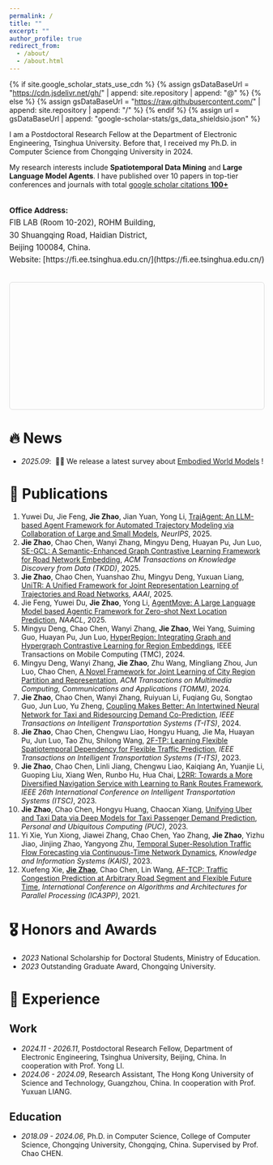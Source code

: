 ```yaml
---
permalink: /
title: ""
excerpt: ""
author_profile: true
redirect_from: 
  - /about/
  - /about.html
---
```


{% if site.google_scholar_stats_use_cdn %}
{% assign gsDataBaseUrl = "https://cdn.jsdelivr.net/gh/" | append: site.repository | append: "@" %}
{% else %}
{% assign gsDataBaseUrl = "https://raw.githubusercontent.com/" | append: site.repository | append: "/" %}
{% endif %}
{% assign url = gsDataBaseUrl | append: "google-scholar-stats/gs_data_shieldsio.json" %}

<span class='anchor' id='about-me'></span>

I am a Postdoctoral Research Fellow at the Department of Electronic Engineering, Tsinghua University. Before that, I received my Ph.D. in Computer Science from Chongqing University in 2024.

My research interests include **Spatiotemporal Data Mining** and **Large Language Model Agents**. I have published over 10 papers in top-tier conferences and journals with total <a href='https://scholar.google.com/citations?user=cSrV8q4AAAAJ'>google scholar citations <strong><span id='total_cit'>100+</span></strong></a>

<div style="display:flex; flex-wrap:wrap; align-items:flex-start; margin-top:1rem; gap:1rem;">

  <!-- 左边文字 -->
  <div style="flex:1; min-width:250px; font-size:0.95rem; line-height:1.6;">
    <p><strong>Office Address:</strong><br>
    FIB LAB (Room 10-202), ROHM Building,<br>
    30 Shuangqing Road, Haidian District,<br>
    Beijing 100084, China.<br>
    Website: [https://fi.ee.tsinghua.edu.cn/](https://fi.ee.tsinghua.edu.cn/)</p>
  </div>

  <!-- 右边地图 -->
  <div style="flex:1; min-width:300px; height:250px; border:1px solid #ddd; border-radius:6px; overflow:hidden;">
    <div id="mapid" style="height:100%; width:100%;"></div>
  </div>
</div>

<!-- Leaflet CSS & JS -->
<link rel="stylesheet" href="https://unpkg.com/leaflet@1.9.4/dist/leaflet.css"/>
<script src="https://unpkg.com/leaflet@1.9.4/dist/leaflet.js"></script>

<script>
  var map = L.map('mapid').setView([40.00562910045614, 116.33614060332698], 11);
  L.tileLayer(
    'https://webrd0{s}.is.autonavi.com/appmaptile?lang=zh_cn&size=1&scale=1&style=7&x={x}&y={y}&z={z}', 
    {
      subdomains: ['1','2','3','4'], 
      attribution: '© Amap'
    }
  ).addTo(map);
  // 添加标记
  L.marker([40.00562910045614, 116.33614060332698]).addTo(map)
    .bindPopup('ROHM Building')
    .openPopup();
</script>

# 🔥 News
- *2025.09*: &nbsp;🎉🎉 We release a latest survey about [Embodied World Models](https://www.researchgate.net/publication/395713824_A_Survey_of_Embodied_World_Models) !

# 📝 Publications 
1. Yuwei Du, Jie Feng, **Jie Zhao**, Jian Yuan, Yong Li, [TrajAgent: An LLM-based Agent Framework for Automated Trajectory Modeling via Collaboration of Large and Small Models](https://arxiv.org/abs/2410.20445), *NeurIPS*, 2025.
2. **Jie Zhao**, Chao Chen, Wanyi Zhang, Mingyu Deng, Huayan Pu, Jun Luo, [SE-GCL: A Semantic-Enhanced Graph Contrastive Learning Framework for Road Network Embedding](https://dl.acm.org/doi/abs/10.1145/3757921), *ACM Transactions on Knowledge Discovery from Data (TKDD)*, 2025.
3. **Jie Zhao**, Chao Chen, Yuanshao Zhu, Mingyu Deng, Yuxuan Liang, [UniTR: A Unified Framework for Joint Representation Learning of Trajectories and Road Networks](https://ojs.aaai.org/index.php/AAAI/article/view/33457), *AAAI*, 2025.
4. Jie Feng, Yuwei Du, **Jie Zhao**, Yong Li, [AgentMove: A Large Language Model based Agentic Framework for Zero-shot Next Location Prediction](https://aclanthology.org/2025.naacl-long.61/), *NAACL*, 2025.
5. Mingyu Deng, Chao Chen, Wanyi Zhang, **Jie Zhao**, Wei Yang, Suiming Guo, Huayan Pu, Jun Luo, [HyperRegion: Integrating Graph and Hypergraph Contrastive Learning for Region Embeddings](https://ieeexplore.ieee.org/abstract/document/10791310/), IEEE Transactions on Mobile Computing (TMC), 2024.
6. Mingyu Deng, Wanyi Zhang, **Jie Zhao**, Zhu Wang, Mingliang Zhou, Jun Luo, Chao Chen, [A Novel Framework for Joint Learning of City Region Partition and Representation](https://dl.acm.org/doi/abs/10.1145/3652857), *ACM Transactions on Multimedia Computing, Communications and Applications (TOMM)*, 2024.
7. **Jie Zhao**, Chao Chen, Wanyi Zhang, Ruiyuan Li, Fuqiang Gu, Songtao Guo, Jun Luo, Yu Zheng, [Coupling Makes Better: An Intertwined Neural Network for Taxi and Ridesourcing Demand Co-Prediction](https://ieeexplore.ieee.org/abstract/document/10265747), *IEEE Transactions on Intelligent Transportation Systems (T-ITS)*, 2024.
8. **Jie Zhao**, Chao Chen, Chengwu Liao, Hongyu Huang, Jie Ma, Huayan Pu, Jun Luo, Tao Zhu, Shilong Wang, [2F-TP: Learning Flexible Spatiotemporal Dependency for Flexible Traffic Prediction](https://ieeexplore.ieee.org/abstract/document/9703274), *IEEE Transactions on Intelligent Transportation Systems (T-ITS)*, 2023.
9. **Jie Zhao**, Chao Chen, Linli Jiang, Chengwu Liao, Kaiqiang An, Yuanjie Li, Guoping Liu, Xiang Wen, Runbo Hu, Hua Chai, [L2RR: Towards a More Diversified Navigation Service with Learning to Rank Routes Framework](https://ieeexplore.ieee.org/abstract/document/10422614/), *IEEE 26th International Conference on Intelligent Transportation Systems (ITSC)*, 2023.
10. **Jie Zhao**, Chao Chen, Hongyu Huang, Chaocan Xiang, [Unifying Uber and Taxi Data via Deep Models for Taxi Passenger Demand Prediction](https://link.springer.com/article/10.1007/s00779-020-01426-y), *Personal and Ubiquitous Computing (PUC)*, 2023.
11. Yi Xie, Yun Xiong, Jiawei Zhang, Chao Chen, Yao Zhang, **Jie Zhao**, Yizhu Jiao, Jinjing Zhao, Yangyong Zhu, [Temporal Super-Resolution Traffic Flow Forecasting via Continuous-Time Network Dynamics](https://link.springer.com/article/10.1007/s10115-023-01887-6), *Knowledge and Information Systems (KAIS)*, 2023.
12. Xuefeng Xie, **<u>Jie Zhao</u>**, Chao Chen, Lin Wang, [AF-TCP: Traffic Congestion Prediction at Arbitrary Road Segment and Flexible Future Time](https://link.springer.com/chapter/10.1007/978-3-030-95391-1_11), *International Conference on Algorithms and Architectures for Parallel Processing (ICA3PP)*, 2021.

# 🎖 Honors and Awards
- *2023* National Scholarship for Doctoral Students, Ministry of Education.
- *2023* Outstanding Graduate Award, Chongqing University. 

# 📖 Experience
## Work
- *2024.11 - 2026.11*, Postdoctoral Research Fellow, Department of Electronic Engineering, Tsinghua University, Beijing, China. In cooperation with Prof. Yong LI.
- *2024.06 - 2024.09*, Research Assistant, The Hong Kong University of Science and Technology, Guangzhou, China. In cooperation with Prof. Yuxuan LIANG.

## Education
- *2018.09 - 2024.06*, Ph.D. in Computer Science, College of Computer Science, Chongqing University, Chongqing, China. Supervised by Prof. Chao CHEN.
